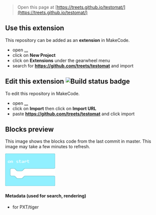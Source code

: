 > Open this page at [https://treets.github.io/testomat/](https://treets.github.io/testomat/)

## Use this extension

This repository can be added as an **extension** in MakeCode.

* open [...](...)
* click on **New Project**
* click on **Extensions** under the gearwheel menu
* search for **https://github.com/treets/testomat** and import

## Edit this extension ![Build status badge](https://github.com/treets/testomat/workflows/MakeCode/badge.svg)

To edit this repository in MakeCode.

* open [...](...)
* click on **Import** then click on **Import URL**
* paste **https://github.com/treets/testomat** and click import

## Blocks preview

This image shows the blocks code from the last commit in master.
This image may take a few minutes to refresh.

![A rendered view of the blocks](https://github.com/treets/testomat/raw/master/.github/makecode/blocks.png)

#### Metadata (used for search, rendering)

* for PXT/tiger
<script src="https://makecode.com/gh-pages-embed.js"></script><script>makeCodeRender("{{ site.makecode.home_url }}", "{{ site.github.owner_name }}/{{ site.github.repository_name }}");</script>
